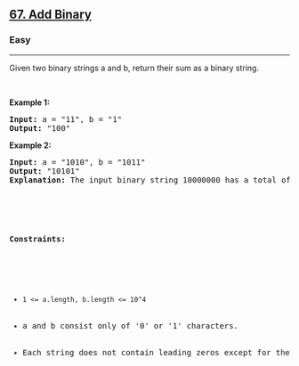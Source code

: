 <h2><a href="https://leetcode.com/problems/add-binary/description/">67. Add Binary</a></h2><h3>Easy</h3><hr><div><p>Given two binary strings a and b, return their sum as a binary string.

<p>&nbsp;</p>
<p><strong>Example 1:</strong></p>
<pre><strong>Input:</strong> a = "11", b = "1"
<strong>Output:</strong> "100"
</pre>

<p><strong>Example 2:</strong></p>
<pre><strong>Input:</strong> a = "1010", b = "1011"
<strong>Output:</strong> "10101"
<strong>Explanation:</strong> The input binary string 10000000 has a total of one set bit.


<p>&nbsp;</p>
<p><strong>Constraints:</strong></p>

<ul>
	<li><code>1 <= a.length, b.length <= 10^4</code></li>
    <li>a and b consist only of '0' or '1' characters.</li>
    <li>Each string does not contain leading zeros except for the zero itself.</li>
</ul>
</div>